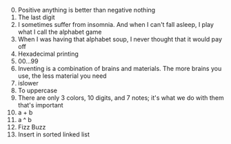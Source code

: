 0. Positive anything is better than negative nothing
1. The last digit
2. I sometimes suffer from insomnia. And when I can't fall asleep, I play
what I call the alphabet game
3. When I was having that alphabet soup, I never thought that it would pay off
4. Hexadecimal printing
5. 00...99
6. Inventing is a combination of brains and materials. The more brains you
use, the less material you need
7. islower
8. To uppercase
9. There are only 3 colors, 10 digits, and 7 notes; it's what we do
with them that's important
10. a + b
11. a ^ b
12. Fizz Buzz
13. Insert in sorted linked list
